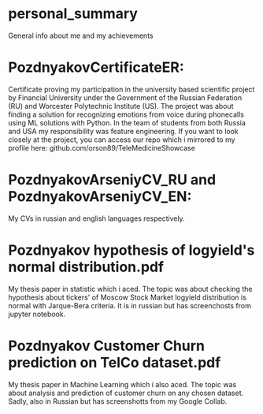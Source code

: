 # personal_summary
General info about me and my achievements

# PozdnyakovCertificateER:

Certificate proving my participation in the university based scientific project by Financial University under the Government of the Russian Federation (RU) and Worcester Polytechnic Institute (US). The project was about finding a solution for recognizing emotions from voice during phonecalls using ML solutions with Python. In the team of students from both Russia and USA my responsibility was feature engineering. If you want to look closely at the project, you can access our repo which i mirrored to my profile here: github.com/orson89/TeleMedicineShowcase

# PozdnyakovArseniyCV_RU and PozdnyakovArseniyCV_EN:

My CVs in russian and english languages respectively.

# Pozdnyakov hypothesis of logyield's normal distribution.pdf
My thesis paper in statistic which i aced. The topic was about checking the hypothesis about tickers' of Moscow Stock Market logyield distribution is normal with Jarque-Bera criteria. It is in russian but has screenchosts from jupyter notebook.


# Pozdnyakov Customer Churn prediction on TelCo dataset.pdf
My thesis paper in Machine Learning which i also aced. The topic was about analysis and prediction of customer churn on any chosen dataset. Sadly, also in Russian but has screenshotts from my Google Collab.
